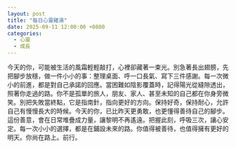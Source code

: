 ```yaml
---
layout: post
title: "每日心靈雞湯"
date: 2025-09-11 12:00:00 +0800
categories:
  - 心靈
  - 成長
---
```


今天的你，可能被生活的風霜輕輕敲打，心裡卻藏著一束光。別急著長出翅膀，先把腳步放穩，做一件小小的事：整理桌面、呼一口長氣、寫下三件感謝。每一次微小的前進，都是對自己承諾的回應。當困難如陰影覆蓋時，記得陽光從縫隙透出，照著你走過的路。你不是孤單的旅人，朋友、家人、甚至未知的自己都在你身旁微笑。別把失敗當終點，它是指南針，指向更好的方向。保持好奇，保持耐心，允許自己有慢慢長大的時候。今天的你，已比昨天更勇敢，也更懂得善待自己的腳步。這份善意，會在日常堆疊成力量，讓黎明不再遙遠。把握此刻，呼吸三次，讓心安定。每一次小小的選擇，都是在鋪設未來的路。你值得被善待，也值得擁有更好的明天。你尚在路上。前行。